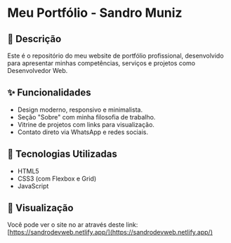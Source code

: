 # Meu Portfólio - Sandro Muniz

## 📄 Descrição
Este é o repositório do meu website de portfólio profissional, desenvolvido para apresentar minhas competências, serviços e projetos como Desenvolvedor Web.

## ✨ Funcionalidades
- Design moderno, responsivo e minimalista.
- Seção "Sobre" com minha filosofia de trabalho.
- Vitrine de projetos com links para visualização.
- Contato direto via WhatsApp e redes sociais.

## 🚀 Tecnologias Utilizadas
- HTML5
- CSS3 (com Flexbox e Grid)
- JavaScript

## 🔗 Visualização
Você pode ver o site no ar através deste link: [https://sandrodevweb.netlify.app/](https://sandrodevweb.netlify.app/)
